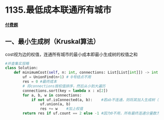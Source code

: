 # 1135.最低成本联通所有城市

#### [付费题](https://leetcode-cn.com/problems/connecting-cities-with-minimum-cost/)

## 一、最小生成树（Kruskal算法）

cost视为边的权值，连通所有城市的最小成本即最小生成树的权值之和



```python
#并查集实现略
class Solution:
    def minimumCost(self, n: int, connections: List[List[int]]) -> int:      
        uf = UnionFind(n+1) # 0号结点不用
        res = 0 #最终成本
        # 将connections按权值排序，然后从小到大遍历
        connections.sort(key = lambda x : x[2])	
        for a, b, w in connections:
            if not uf.isConnected(a, b):	#若ab不连通，则将其加入生成树（即连接）
                uf.union(a, b)
                res += w	#加上权值
        return res if uf.count == 2 else -1	#因为0不用，所有最终连通分量数为2才表示存在最小生成树
```

